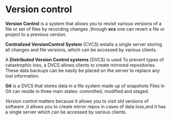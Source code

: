 # **Version control**


**Version Control**  is a system that allows you to revisit various versions of a file or set of files by recording changes ,through **vcs** one can revert a file or project to a previous version.

**Centralized VersionControl System** (CVCS) entails a single server storing all changes and file versions, which can be accessed by various clients.

A **Distributed Version Control systems** (DVCS) is used To prevent types of catastrophic loss, a DVCS allows clients to create mirrored repositories. These data backups can be easily be placed on the server to replace any lost information.


**Git** is a DVCS that stores data in a file system made up of snapshots
Files in Git can reside in three main states: committed, modified and staged.

*Version control* matters because it allows you to visit old versions of software ,it allows you to create mirror repos in cases of data loss,and it has a single server which can be accessed by various clients.
